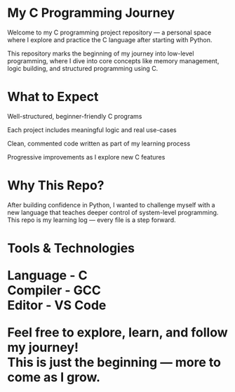 <h1> My C Programming Journey</h1>
Welcome to my C programming project repository — a personal space where I explore and practice the C language after starting with Python.

This repository marks the beginning of my journey into low-level programming, where I dive into core concepts like memory management, logic building, and structured programming using C.

<h1> What to Expect</h1>
Well-structured, beginner-friendly C programs

Each project includes meaningful logic and real use-cases

Clean, commented code written as part of my learning process

Progressive improvements as I explore new C features

<h1> Why This Repo?</h1>
After building confidence in Python, I wanted to challenge myself with a new language that teaches deeper control of system-level programming. This repo is my learning log — every file is a step forward.

<h1> Tools & Technologies</h>

Language - C  
Compiler - GCC  
Editor - VS Code  

Feel free to explore, learn, and follow my journey!  
This is just the beginning — more to come as I grow.



